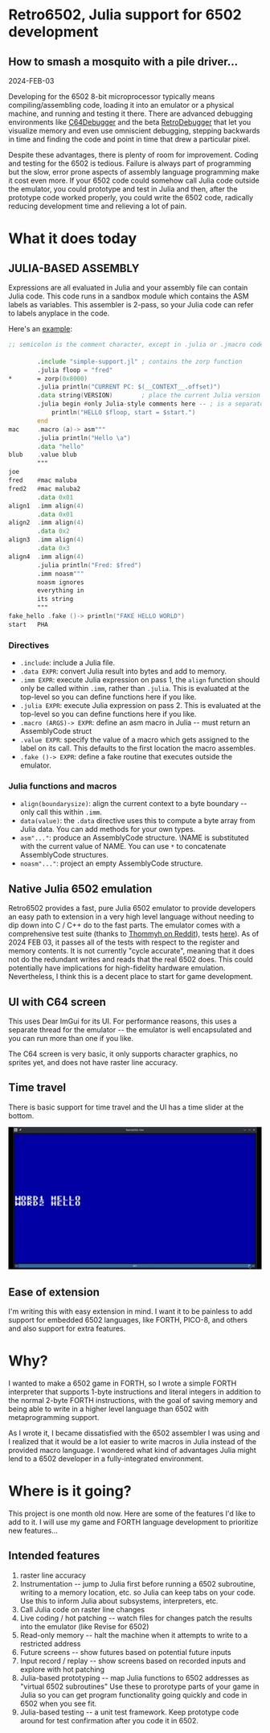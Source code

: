 # Retro6502, Julia support for 6502 development
## How to smash a mosquito with a pile driver...

2024-FEB-03

Developing for the 6502 8-bit microprocessor typically means compiling/assembling code, loading it into an emulator
or a physical machine, and running and testing it there. There are advanced debugging environments like
[C64Debugger](https://sourceforge.net/projects/c64-debugger) and the beta
[RetroDebugger](https://github.com/slajerek/RetroDebugger) that let you visualize memory and even use omniscient
debugging, stepping backwards in time and finding the code and point in time that drew a particular pixel.

Despite these advantages, there is plenty of room for improvement. Coding and testing for the 6502 is tedious.
Failure is always part of programming but the slow, error prone aspects of assembly language programming make it
cost even more. If your 6502 code could somehow call Julia code outside the emulator, you could prototype and test
in Julia and then, after the prototype code worked properly, you could write the 6502 code, radically reducing
development time and relieving a lot of pain.

# What it does today

## JULIA-BASED ASSEMBLY

Expressions are all evaluated in Julia and your assembly file can contain Julia code. This
code runs in a sandbox module which contains the ASM labels as variables. This assembler is
2-pass, so your Julia code can refer to labels anyplace in the code.

Here's an [example](examples/simple.jas):

```asm
;; semicolon is the comment character, except in .julia or .jmacro code, which uses normal Julia code

        .include "simple-support.jl" ; contains the zorp function
        .julia floop = "fred"
*       = zorp(0x8000)
        .julia println("CURRENT PC: $(__CONTEXT__.offset)")
        .data string(VERSION)        ; place the current Julia version at this location
        .julia begin #only Julia-style comments here -- ; is a separator
            println("HELLO $floop, start = $start.")
        end
mac     .macro (a)-> asm"""
        .julia println("Hello \a")
        .data "hello"
blub    .value blub
        """
joe
fred    #mac maluba
fred2   #mac maluba2
        .data 0x01
align1  .imm align(4)
        .data 0x01
align2  .imm align(4)
        .data 0x2
align3  .imm align(4)
        .data 0x3
align4  .imm align(4)
        .julia println("Fred: $fred")
        .imm noasm"""
        noasm ignores
        everything in
        its string
        """
fake_hello .fake ()-> println("FAKE HELLO WORLD")
start   PHA
```

### Directives

- `.include`: include a Julia file.
- `.data EXPR`: convert Julia result into bytes and add to memory.
- `.imm EXPR`: execute Julia expression on pass 1, the `align` function should only be called within `.imm`, rather than `.julia`. This is evaluated at the top-level so you can define functions here if you like.
- `.julia EXPR`: execute Julia expression on pass 2. This is evaluated at the top-level so you can define functions here if you like.
- `.macro (ARGS)-> EXPR`: define an asm macro in Julia -- must return an AssemblyCode struct
- `.value EXPR`: specify the value of a macro which gets assigned to the label on its call. This defaults to the first location the macro assembles.
- `.fake ()-> EXPR`: define a fake routine that executes outside the emulator.

### Julia functions and macros

- `align(boundarysize)`: align the current context to a byte boundary -- only call this within `.imm`.
- `data(value)`: the `.data` directive uses this to compute a byte array from Julia data. You can add methods for your own types.
- `asm"..."`: produce an AssemblyCode structure. \NAME is substituted with the current value of NAME. You can use `*` to concatenate AssemblyCode structures.
- `noasm"..."`: project an empty AssemblyCode structure.

## Native Julia 6502 emulation

Retro6502 provides a fast, pure Julia 6502 emulator to provide developers an easy path to extension in a very high
level language without needing to dip down into C / C++ do to the fast parts. The emulator comes with a
comprehensive test suite (thanks to
[Thommyh on Reddit](https://www.reddit.com/r/EmuDev/comments/prq29l/comment/hdqh7rc)), tests
[here](https://drive.google.com/file/d/1XpRo4GvdGKiSCljx2cHzAtxp9TAt7Pfw/view?usp=sharing)). As of 2024 FEB 03, it
passes all of the tests with respect to the register and memory contents. It is not currently "cycle
accurate", meaning that it does not do the redundant writes and reads that the real 6502 does. This could
potentially have implications for high-fidelity hardware emulation. Nevertheless, I think this is a decent place
to start for game development.

## UI with C64 screen

This uses Dear ImGui for its UI. For performance reasons, this uses a separate thread for the emulator -- the
emulator is well encapsulated and you can run more than one if you like.

The C64 screen is very basic, it only supports character graphics, no sprites yet, and does not have raster line
accuracy.

## Time travel

There is basic support for time travel and the UI has a time slider at the bottom.

![timetravel](time-travel.gif)

## Ease of extension

I'm writing this with easy extension in mind. I want it to be painless to add support for embedded 6502 languages,
like FORTH, PICO-8, and others and also support for extra features.

# Why?

I wanted to make a 6502 game in FORTH, so I wrote a simple FORTH interpreter that supports 1-byte instructions
and literal integers in addition to the normal 2-byte FORTH instructions, with the goal of saving memory and
being able to write in a higher level language than 6502 with metaprogramming support.

As I wrote it, I became dissatisfied with the 6502 assembler I was using and I realized that it would be a lot
easier to write macros in Julia instead of the provided macro language. I wondered what kind of advantages Julia
might lend to a 6502 developer in a fully-integrated environment.

# Where is it going?

This project is one month old now. Here are some of the features I'd like to add to it. I will use my game and
FORTH language development to prioritize new features...

## Intended features

1. raster line accuracy
2. Instrumentation -- jump to Julia first before running a 6502 subroutine, writing to a memory location, etc. so
   Julia can keep tabs on your code. Use this to inform Julia about subsystems, interpreters, etc.
3. Call Julia code on raster line changes
4. Live coding / hot patching -- watch files for changes patch the results into the emulator (like Revise for 6502)
5. Read-only memory -- halt the machine when it attempts to write to a restricted address
6. Future screens -- show futures based on potential future inputs
7. Input record / replay -- show screens based on recorded inputs and explore with hot patching
8. Julia-based prototyping -- map Julia functions to 6502 addresses as "virtual 6502 subroutines"
   Use these to prorotype parts of your game in Julia so you can get program functionality going quickly and
   code in 6502 when you see fit.
9. Julia-based testing -- a unit test framework. Keep prototype code around for test confirmation after you code
   it in 6502.
